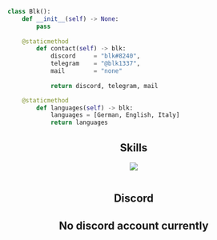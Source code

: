 <!-- <p align="center">
    <img alt="" src=https://img.shields.io/github/stars/blk13377?style=for-the-badge&?affiliations=OWNER%2CCOLLABORATOR />
    <img alt="" src=https://komarev.com/ghpvc/?username=blk1337&style=for-the-badge />
</p> -->

```python
class Blk():
	def __init__(self) -> None:
	    pass
	
    @staticmethod
        def contact(self) -> blk:
	        discord     = "blk#8240",
	        telegram    = "@blk1337",
	        mail        = "none"
		
            return discord, telegram, mail

    @staticmethod
        def languages(self) -> blk:
            languages = [German, English, Italy]
            return languages
```
<h2 align="center">Skills </h2>

<p align="center">
  <a href="https://skillicons.dev">
    <img src="https://skillicons.dev/icons?i=python,js,lua" />
  </a>
</p>
<p href="https://discord.gg/fnspace" align="center">
    <img alt="" src=https://komarev.com/ghpvc/?username=aspect13377>
</p>
<h2 align="center">Discord </h2>
<p href="https://discord.gg/none" align="center">
	<h2 align="center">No discord account currently</h2>
</p>
